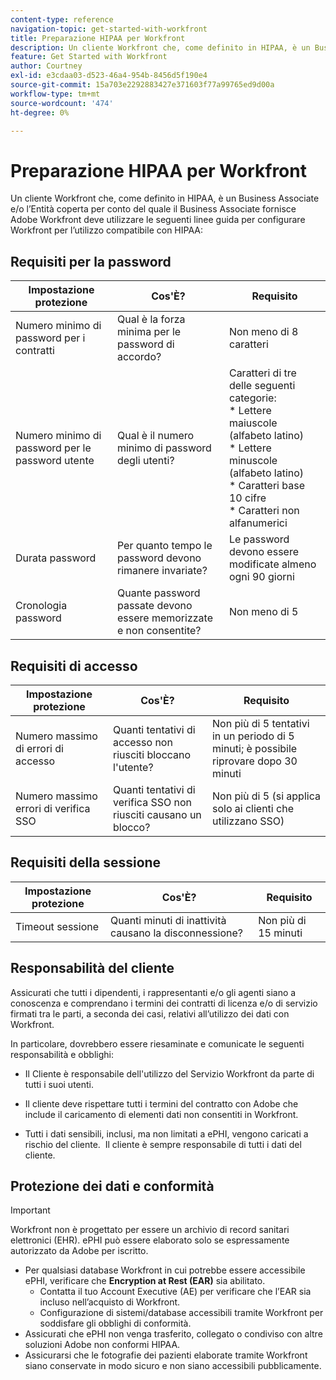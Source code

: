 ```yaml
---
content-type: reference
navigation-topic: get-started-with-workfront
title: Preparazione HIPAA per Workfront
description: Un cliente Workfront che, come definito in HIPAA, è un Business Associate e/o l’Entità coperta per conto del quale il Business Associate fornisce Adobe Workfront deve utilizzare le seguenti linee guida per configurare Workfront per l’utilizzo compatibile con HIPAA.
feature: Get Started with Workfront
author: Courtney
exl-id: e3cdaa03-d523-46a4-954b-8456d5f190e4
source-git-commit: 15a703e2292883427e371603f77a99765ed9d00a
workflow-type: tm+mt
source-wordcount: '474'
ht-degree: 0%

---
```


# Preparazione HIPAA per Workfront

Un cliente Workfront che, come definito in HIPAA, è un Business Associate e/o l’Entità coperta per conto del quale il Business Associate fornisce Adobe Workfront deve utilizzare le seguenti linee guida per configurare Workfront per l’utilizzo compatibile con HIPAA:


## Requisiti per la password

| **Impostazione protezione** | **Cos&#39;È?** | **Requisito** |
|----------------------|------------------|------------------|
| Numero minimo di password per i contratti | Qual è la forza minima per le password di accordo? | Non meno di 8 caratteri |
| Numero minimo di password per le password utente | Qual è il numero minimo di password degli utenti? | Caratteri di tre delle seguenti categorie:<br>* Lettere maiuscole (alfabeto latino)<br>* Lettere minuscole (alfabeto latino)<br>* Caratteri base 10 cifre<br>* Caratteri non alfanumerici |
| Durata password | Per quanto tempo le password devono rimanere invariate? | Le password devono essere modificate almeno ogni 90 giorni |
| Cronologia password | Quante password passate devono essere memorizzate e non consentite? | Non meno di 5 |


## Requisiti di accesso

| **Impostazione protezione** | **Cos&#39;È?** | **Requisito** |
|----------------------|------------------|------------------|
| Numero massimo di errori di accesso | Quanti tentativi di accesso non riusciti bloccano l&#39;utente? | Non più di 5 tentativi in un periodo di 5 minuti; è possibile riprovare dopo 30 minuti |
| Numero massimo errori di verifica SSO | Quanti tentativi di verifica SSO non riusciti causano un blocco? | Non più di 5 (si applica solo ai clienti che utilizzano SSO) |


## Requisiti della sessione

| **Impostazione protezione** | **Cos&#39;È?** | **Requisito** |
|----------------------|------------------|------------------|
| Timeout sessione | Quanti minuti di inattività causano la disconnessione? | Non più di 15 minuti |

## Responsabilità del cliente

Assicurati che tutti i dipendenti, i rappresentanti e/o gli agenti siano a conoscenza e comprendano i termini dei contratti di licenza e/o di servizio firmati tra le parti, a seconda dei casi, relativi all’utilizzo dei dati con Workfront.

In particolare, dovrebbero essere riesaminate e comunicate le seguenti responsabilità e obblighi: 

* Il Cliente è responsabile dell&#39;utilizzo del Servizio Workfront da parte di tutti i suoi utenti. 

* Il cliente deve rispettare tutti i termini del contratto con Adobe che include il caricamento di elementi dati non consentiti in Workfront. 

* Tutti i dati sensibili, inclusi, ma non limitati a ePHI, vengono caricati a rischio del cliente.  Il cliente è sempre responsabile di tutti i dati del cliente. 


## Protezione dei dati e conformità

>[!IMPORTANT]
>
>Workfront non è progettato per essere un archivio di record sanitari elettronici (EHR). ePHI può essere elaborato solo se espressamente autorizzato da Adobe per iscritto. 

* Per qualsiasi database Workfront in cui potrebbe essere accessibile ePHI, verificare che **Encryption at Rest (EAR)** sia abilitato.
   * Contatta il tuo Account Executive (AE) per verificare che l’EAR sia incluso nell’acquisto di Workfront.
   * Configurazione di sistemi/database accessibili tramite Workfront per soddisfare gli obblighi di conformità.
* Assicurati che ePHI non venga trasferito, collegato o condiviso con altre soluzioni Adobe non conformi HIPAA.
* Assicurarsi che le fotografie dei pazienti elaborate tramite Workfront siano conservate in modo sicuro e non siano accessibili pubblicamente.
